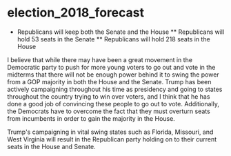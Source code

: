 # election_2018_forecast

* Republicans will keep both the Senate and the House
** Republicans will hold 53 seats in the Senate
** Republicans will hold 218 seats in the House

I believe that while there may have been a great movement in the Democratic party to push for more young voters to go out and vote in the midterms that there will not be enough power behind it to swing the power from a GOP majority in both the House and the Senate. Trump has been actively campaigning throughout his time as presidency and going to states throughout the country trying to win over voters, and I think that he has done a good job of convincing these people to go out to vote. Additionally, the Democrats have to overcome the fact that they must overturn seats from incumbents in order to gain the majority in the House. 

Trump's campaigning in vital swing states such as Florida, Missouri, and West Virginia will result in the Republican party holding on to their current seats in the House and Senate.
